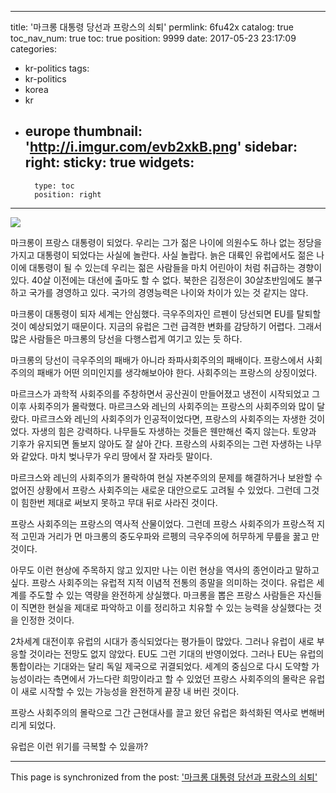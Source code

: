 
---
title: '마크롱 대통령 당선과 프랑스의 쇠퇴'
permlink: 6fu42x
catalog: true
toc_nav_num: true
toc: true
position: 9999
date: 2017-05-23 23:17:09
categories:
- kr-politics
tags:
- kr-politics
- korea
- kr
- europe
thumbnail: 'http://i.imgur.com/evb2xkB.png'
sidebar:
    right:
        sticky: true
widgets:
    -
        type: toc
        position: right
---


![](http://i.imgur.com/evb2xkB.png)

마크롱이 프랑스 대통령이 되었다. 우리는 그가 젊은 나이에 의원수도 하나 없는 정당을 가지고 대통령이 되었다는 사실에 놀란다. 사실 놀랍다. 늙은 대륙인 유럽에서도 젊은 나이에 대통령이 될 수 있는데 우리는 젊은 사람들을 마치 어린아이 처럼 취급하는 경향이 있다. 40살 이전에는 대선에 출마도 할 수 없다. 북한은 김정은이 30살초반임에도 불구하고 국가를 경영하고 있다. 국가의 경영능력은 나이와 차이가 있는 것 같지는 않다. 


마크롱이 대통령이 되자 세계는 안심했다. 극우주의자인 르펜이 당선되면 EU를 탈퇴할  것이 예상되었기 때문이다. 지금의 유럽은 그런 급격한 변화를 감당하기 어렵다. 그래서 많은 사람들은 마크롱의 당선을 다행스럽게 여기고 있는 듯 하다. 


마크롱의 당선이 극우주의의 패배가 아니라 좌파사회주의의 패배이다. 프랑스에서 사회주의의 패배가 어떤 의미인지를 생각해보아야 한다. 사회주의는 프랑스의 상징이었다. 


마르크스가 과학적 사회주의를 주창하면서 공산권이 만들어졌고 냉전이 시작되었고 그 이후 사회주의가 몰락했다. 마르크스와 레닌의 사회주의는 프랑스의 사회주의와 많이 달랐다. 마르크스와 레닌의 사회주의가 인공적이었다면, 프랑스의 사회주의는 자생한 것이었다. 자생의 힘은 강력하다. 나무들도 자생하는 것들은 웬만해선 죽지 않는다. 토양과 기후가 유지되면 돌보지 않아도 잘 살아 간다. 
프랑스의 사회주의는 그런 자생하는 나무와 같았다. 마치 벚나무가 우리 땅에서 잘 자라듯 말이다. 


마르크스와 레닌의 사회주의가 몰락하여 현실 자본주의의 문제를 해결하거나 보완할 수 없어진 상황에서 프랑스 사회주의는 새로운 대안으로도 고려될 수 있었다. 그런데 그것이 힘한번 제대로 써보지 못하고 무대 뒤로 사라진 것이다. 


프랑스 사회주의는 프랑스의 역사적 산물이었다. 그런데 프랑스 사회주의가 프랑스적 지적 고민과 거리가 먼 마크롱의 중도우파와 르펭의 극우주의에 허무하게 무릎을 꿇고 만 것이다. 


아무도 이런 현상에 주목하지 않고 있지만 나는 이런 현상을 역사의 종언이라고 말하고 싶다. 프랑스 사회주의는 유럽적 지적 이념적 전통의 종말을 의미하는 것이다. 유럽은 세계를 주도할 수 있는 역량을 완전하게 상실했다. 마크롱을 뽑은 프랑스 사람들은 자신들이 직면한 현실을 제대로 파악하고 이를 정리하고 치유할 수 있는 능력을 상실했다는 것을 인정한 것이다.


2차세계 대전이후 유럽의 시대가 종식되었다는 평가들이 많았다. 그러나 유럽이 새로 부응할 것이라는 전망도 없지 않았다. EU도 그런 기대의 반영이었다. 그러나 EU는 유럽의 통합이라는 기대와는 달리 독일 제국으로 귀결되었다. 세계의 중심으로 다시 도약할 가능성이라는 측면에서 가느다란 희망이라고 할 수 있었던 프랑스 사회주의의 몰락은 유럽이 새로 시작할 수 있는 가능성을 완전하게 끝장 내 버린 것이다.


프랑스 사회주의의 몰락으로 그간 근현대사를 끌고 왔던 유럽은 화석화된 역사로 변해버리게 되었다.


유럽은 이런 위기를 극복할 수 있을까?

- - -

This page is synchronized from the post: ['마크롱 대통령 당선과 프랑스의 쇠퇴'](https://steemit.com/@oldstone/6fu42x)
